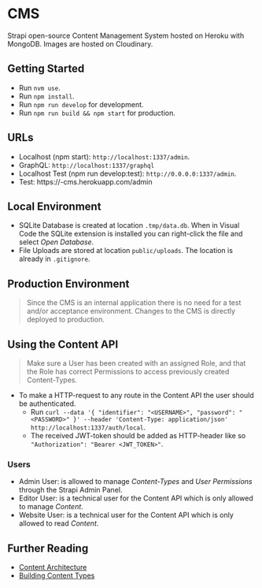 # CMS

Strapi open-source Content Management System hosted on Heroku with MongoDB. Images are hosted on Cloudinary.

## Getting Started

- Run `nvm use`.
- Run `npm install`.
- Run `npm run develop` for development.
- Run `npm run build && npm start` for production.

## URLs

- Localhost (npm start): `http://localhost:1337/admin`.
- GraphQL: `http://localhost:1337/graphql`
- Localhost Test (npm run develop:test): `http://0.0.0.0:1337/admin`.
- Test: https://<projectname>-cms.herokuapp.com/admin

## Local Environment

- SQLite Database is created at location `.tmp/data.db`. When in Visual Code the SQLite extension is installed you can right-click the file and select *Open Database*.
- File Uploads are stored at location `public/uploads`. The location is already in `.gitignore`.

## Production Environment

> Since the CMS is an internal application there is no need for a test and/or acceptance environment. Changes to the CMS is directly deployed to production.

## Using the Content API

> Make sure a User has been created with an assigned Role, and that the Role has correct Permissions to access previously created Content-Types.

- To make a HTTP-request to any route in the Content API the user should be authenticated.
    - Run `curl --data '{ "identifier": "<USERNAME>", "password": "<PASSWORD>" }' --header 'Content-Type: application/json' http://localhost:1337/auth/local`.
    - The received JWT-token should be added as HTTP-header like so `"Authorization": "Bearer <JWT_TOKEN>"`.

### Users

- Admin User: is allowed to manage *Content-Types* and *User Permissions* through the Strapi Admin Panel.
- Editor User: is a technical user for the Content API which is only allowed to manage *Content*.
- Website User: is a technical user for the Content API which is only allowed to read *Content*.

## Further Reading

- [Content Architecture](./docs/content-architecture.md)
- [Building Content Types](./docs/building-content-types.md)

